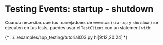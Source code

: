 # Testing Events: startup - shutdown

Cuando necesitas que tus manejadores de eventos (`startup` y `shutdown`) se ejecuten en tus tests, puedes usar el `TestClient` con un statement `with`:

{* ../../examples/app_testing/tutorial003.py hl[9:12,20:24] *}
